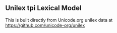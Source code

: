 Unilex tpi Lexical Model
----------------------

This is built directly from Unicode.org unilex data at
https://github.com/unicode-org/unilex
